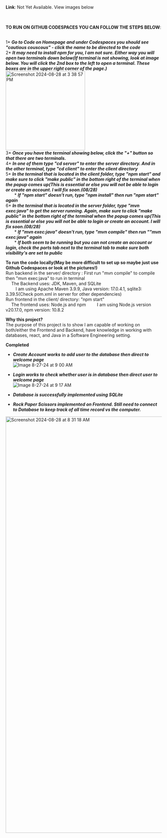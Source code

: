**Link**: Not Yet Available. View images below  <br/><br/><br/>

**TO RUN ON GITHUB CODESPACES YOU CAN FOLLOW THE STEPS BELOW**:  <br/><br/>

1* ***Go to Code on Homepage and under Codespaces you should see "cautious couscous" - click the name to be directed to the code***  <br/>
2* ***It may need to install npm for you, I am not sure. Either way you will open two terminals down below(If terminal is not showing, look at image below. You will click the 2nd box to the left to open a terminal. These boxes are in the upper right corner of the page.)***  <br/>
<img width="256" alt="Screenshot 2024-08-28 at 3 38 57 PM" src="https://github.com/user-attachments/assets/e72f7181-1857-4a06-92c1-e60afc9e993e"> <br/>
3* ***Once you have the terminal showing below, click the "+" button so that there are two terminals.***  <br/>
4* ***In one of them type "cd server" to enter the server directory. And in the other terminal, type "cd client" to enter the client directory***  <br/>
5* ***In the terminal that is located in the client folder, type "npm start" and make sure to click "make public" in the bottom right of the terminal when the popup comes up(This is essential or else you will not be able to login or create an account. I will fix soon.(08/28)***  <br/>
&emsp;&emsp;* ***If "npm start" doesn't run, type "npm install" then run "npm start" again***  <br/>
6* ***In the terminal that is located in the server folder, type "mvn exec:java" to get the server running. Again, make sure to click "make public" in the bottom right of the terminal when the popup comes up(This is essential or else you will not be able to login or create an account. I will fix soon.(08/28)*** <br/>
&emsp;&emsp;* ***If "mvn exec:java" doesn't run, type "mvn compile" then run ""mvn exec:java" again***  <br/>
&emsp;&emsp;* ***If both seem to be running but you can not create an account or login, check the ports tab next to the terminal tab to make sure both visibility's are set to public***  <br/>


**To run the code locally(May be more difficult to set up so maybe just use Github Codespaces or look at the pictures!)**  <br/>
Run backend in the server/ directory : First run "mvn compile" to compile then "mvn exec:java" to run in terminal  <br/>
&emsp; The Backend uses: JDK, Maven, and SQLite  <br>
&emsp;&emsp; I am using Apache Maven 3.9.9, Java version: 17.0.4.1, sqlite3: 3.39.5(Check pom.xml in server for other dependencies)  <br>
Run frontend in the client/ directory: "npm start"  <br>
&emsp; The frontend uses: Node.js and npm
&emsp;&emsp; I am using Node.js version v20.17.0, npm version: 10.8.2  <br>


**Why this project?**  <br/>
The purpose of this project is to show I am capable of working on both/either the Frontend and Backend, have knowledge in working with databases, react, and Java in a Software Engineering setting.


**Completed**  <br/>
* ***Create Account works to add user to the database then direct to welcome page***  <br/>
![Image 8-27-24 at 9 00 AM](https://github.com/user-attachments/assets/18d2661e-02f3-4668-b0d3-c2855f779c4c)

* ***Login works to check whether user is in database then direct user to welcome page***  <br/>
![Image 8-27-24 at 9 17 AM](https://github.com/user-attachments/assets/1a9b30dc-af94-4451-8cb8-d886b3623f16)

* ***Database is successfully implemented using SQLite***  </br>


* ***Rock Paper Scissors implemented on Frontend. Still need to connect to Database to keep track of all time record vs the computer.***  <br/>
<img width="1345" alt="Screenshot 2024-08-28 at 8 31 18 AM" src="https://github.com/user-attachments/assets/bb52fd1c-5f8a-4e01-9351-d8a2d7342945">

